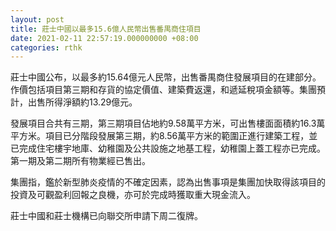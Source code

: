 ```yaml
---
layout: post
title: 莊士中國以最多15.6億人民幣出售番禺商住項目
date: 2021-02-11 22:57:19.000000000 +08:00
categories: rthk
---
```


莊士中國公布，以最多約15.64億元人民幣，出售番禺商住發展項目的在建部分。作價包括項目第三期和存貨的協定價值、建築費返還，和遞延稅項金額等。集團預計，出售所得淨額約13.29億元。

發展項目合共有三期，第三期項目佔地約9.58萬平方米，可出售樓面面積約16.3萬平方米。項目已分階段發展第三期，約8.56萬平方米的範圍正進行建築工程，並已完成住宅樓宇地庫、幼稚園及公共設施之地基工程，幼稚園上蓋工程亦已完成。第一期及第二期所有物業經已售出。

集團指，鑑於新型肺炎疫情的不確定因素，認為出售事項是集團加快取得該項目的投資及可觀盈利回報之良機，亦可於完成時獲取重大現金流入。

莊士中國和莊士機構已向聯交所申請下周二復牌。
